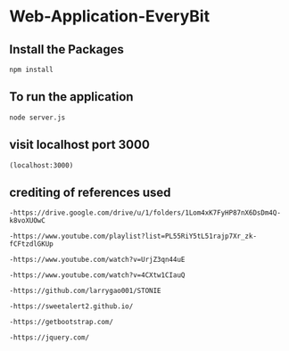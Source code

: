 # Web-Application-EveryBit

## Install the Packages
```npm install```

## To run the application 
```node server.js```

## visit localhost port 3000
```(localhost:3000)```

## crediting of references used 
```-https://drive.google.com/drive/u/1/folders/1Lom4xK7FyHP87nX6DsDm4Q-k8voXUOwC```

```-https://www.youtube.com/playlist?list=PL55RiY5tL51rajp7Xr_zk-fCFtzdlGKUp ```

```-https://www.youtube.com/watch?v=UrjZ3qn44uE```

```-https://www.youtube.com/watch?v=4CXtw1CIauQ ```

```-https://github.com/larrygao001/STONIE ```

```-https://sweetalert2.github.io/ ```

```-https://getbootstrap.com/ ```

```-https://jquery.com/```
